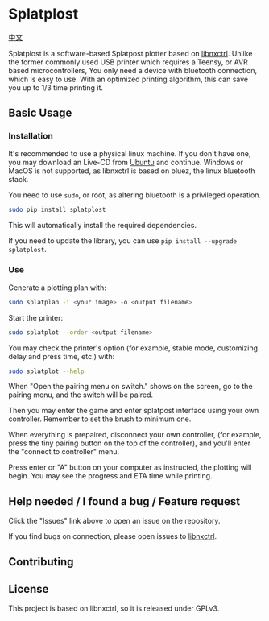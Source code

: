 # Splatplost

[中文](readme.zh-CN.md)

Splatplost is a software-based Splatpost plotter based on [libnxctrl](https://github.com/Victrid/libnxctrl). Unlike the former commonly used USB printer which requires a Teensy, or AVR based microcontrollers, You only need a device with bluetooth connection, which is easy to use. With an optimized printing algorithm, this can save you up to 1/3 time printing it.

## Basic Usage

### Installation

It's recommended to use a physical linux machine. If you don't have one, you may download an Live-CD from [Ubuntu](https://www.ubuntu.com/download/desktop) and continue. Windows or MacOS is not supported, as libnxctrl is based on bluez, the linux bluetooth stack.

You need to use `sudo`, or root, as altering bluetooth is a privileged operation.

```bash
sudo pip install splatplost
```

This will automatically install the required dependencies.

If you need to update the library, you can use `pip install --upgrade splatplost`.

### Use

Generate a plotting plan with:

```bash
sudo splatplan -i <your image> -o <output filename>
```

Start the printer:

```bash
sudo splatplot --order <output filename>
```

You may check the printer's option (for example, stable mode, customizing delay and press time, etc.) with:

```bash
sudo splatplot --help
```

When "Open the pairing menu on switch." shows on the screen, go to the pairing menu, and the switch will be paired.

Then you may enter the game and enter splatpost interface using your own controller. Remember to set the brush to minimum one.

When everything is prepaired, disconnect your own controller, (for example, press the tiny pairing button on the top of the controller), and you'll enter the "connect to controller" menu.

Press enter or "A" button on your computer as instructed, the plotting will begin. You may see the progress and ETA time while printing.

## Help needed / I found a bug / Feature request

Click the "Issues" link above to open an issue on the repository.

If you find bugs on connection, please open issues to [libnxctrl](https://github.com/Victrid/libnxctrl).

## Contributing



## License

This project is based on libnxctrl, so it is released under GPLv3.

